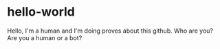 # hello-world

Hello, I'm a human and I'm doing proves about this github.
Who are you? Are you a human or a bot?
